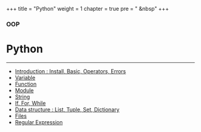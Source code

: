 +++
title = "Python"
weight = 1
chapter = true
pre = "<i class='fas fa-book-open'></i> &nbsp"
+++

### OOP

# **Python**

---

- [Introduction : Install, Basic, Operators, Errors](/python/intro)
- [Variable](/python/variable)
- [Function](/python/function)
- [Module](/python/module)
- [String](/python/string)
- [If, For, While](/python/flow)
- [Data structure : List, Tuple, Set, Dictionary](/python/list)
- [Files](/python/file)
- [Regular Expression](/python/regex)
